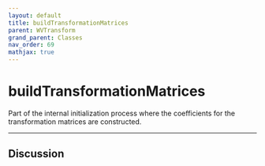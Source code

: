 ```yaml
---
layout: default
title: buildTransformationMatrices
parent: WVTransform
grand_parent: Classes
nav_order: 69
mathjax: true
---
```


#  buildTransformationMatrices

Part of the internal initialization process where the coefficients for the transformation matrices are constructed.


---

## Discussion

  
